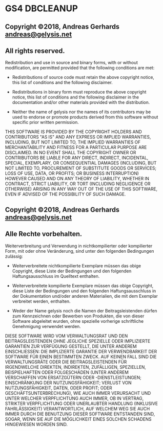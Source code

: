 GS4 DBCLEANUP
=============

Copyright ©2018, Andreas Gerhards <andreas@gelysis.net>
-------------------------------------------------------
All rights reserved.
--------------------

Redistribution and use in source and binary forms, with or without modification, are permitted
provided that the following conditions are met:

+ Redistributions of source code must retain the above copyright notice, this list of conditions and 
  the following disclaimer.

+ Redistributions in binary form must reproduce the above copyright notice, this list of conditions 
  and the following disclaimer in the documentation and/or other materials provided with the 
  distribution.

+ Neither the name of gelysis nor the names of its contributors may be used to endorse or 
  promote products derived from this software without specific prior written permission.

THIS SOFTWARE IS PROVIDED BY THE COPYRIGHT HOLDERS AND CONTRIBUTORS "AS IS" AND ANY EXPRESS OR 
IMPLIED WARRANTIES, INCLUDING, BUT NOT LIMITED TO, THE IMPLIED WARRANTIES OF MERCHANTABILITY AND 
FITNESS FOR A PARTICULAR PURPOSE ARE DISCLAIMED. IN NO EVENT SHALL THE COPYRIGHT OWNER OR 
CONTRIBUTORS BE LIABLE FOR ANY DIRECT, INDIRECT, INCIDENTAL, SPECIAL, EXEMPLARY, OR CONSEQUENTIAL 
DAMAGES (INCLUDING, BUT NOT LIMITED TO, PROCUREMENT OF SUBSTITUTE GOODS OR SERVICES; LOSS OF USE, 
DATA, OR PROFITS; OR BUSINESS INTERRUPTION) HOWEVER CAUSED AND ON ANY THEORY OF LIABILITY, WHETHER 
IN CONTRACT, STRICT LIABILITY, OR TORT (INCLUDING NEGLIGENCE OR OTHERWISE) ARISING IN ANY WAY OUT OF
THE USE OF THIS SOFTWARE, EVEN IF ADVISED OF THE POSSIBILITY OF SUCH DAMAGE.


Copyright ©2018, Andreas Gerhards <andreas@gelysis.net>
-------------------------------------------------------
Alle Rechte vorbehalten.
------------------------

Weiterverbreitung und Verwendung in nichtkompilierter oder kompilierter Form, mit oder ohne 
Veränderung, sind unter den folgenden Bedingungen zulässig:

+ Weiterverbreitete nichtkompilierte Exemplare müssen das obige Copyright, diese Liste der 
  Bedingungen und den folgenden Haftungsausschluss im Quelltext enthalten.

+ Weiterverbreitete kompilierte Exemplare müssen das obige Copyright, diese Liste der Bedingungen 
  und den folgenden Haftungsausschluss in der Dokumentation und/oder anderen Materialien, die mit 
  dem Exemplar verbreitet werden, enthalten.

+ Weder der Name gelysis noch die Namen der Beitragsleistenden dürfen zum Kennzeichnen oder 
  Bewerben von Produkten, die von dieser Software abgeleitet wurden, ohne spezielle vorherige 
  schriftliche Genehmigung verwendet werden.

DIESE SOFTWARE WIRD VOM VERWALTUNGSRAT UND DEN BEITRAGSLEISTENDEN OHNE JEGLICHE SPEZIELLE ODER 
IMPLIZIERTE GARANTIEN ZUR VERFÜGUNG GESTELLT, DIE UNTER ANDEREM EINSCHLIESSEN: DIE IMPLIZIERTE 
GARANTIE DER VERWENDBARKEIT DER SOFTWARE FÜR EINEN BESTIMMTEN ZWECK. AUF KEINEN FALL SIND DIE 
VERWALTUNGSRÄTE ODER DIE BEITRAGSLEISTENDEN FÜR IRGENDWELCHE DIREKTEN, INDIREKTEN, ZUFÄLLIGEN, 
SPEZIELLEN, BEISPIELHAFTEN ODER FOLGESCHÄDEN (UNTER ANDEREM VERSCHAFFEN VON ERSATZGÜTERN ODER 
-DIENSTLEISTUNGEN; EINSCHRÄNKUNG DER NUTZUNGSFÄHIGKEIT; VERLUST VON NUTZUNGSFÄHIGKEIT, DATEN, ODER 
PROFIT; ODER GESCHÄFTSUNTERBRECHUNG), WIE AUCH IMMER VERURSACHT UND UNTER WELCHER VERPFLICHTUNG 
AUCH IMMER, OB IN VERTRAG, STRIKTER VERPFLICHTUNG ODER UNERLAUBTER HANDLUNG (INKLUSIVE  
FAHRLÄSSIGKEIT) VERANTWORTLICH, AUF WELCHEM WEG SIE AUCH IMMER DURCH DIE BENUTZUNG DIESER SOFTWARE 
ENTSTANDEN SIND, SOGAR, WENN SIE AUF DIE MÖGLICHKEIT EINES SOLCHEN SCHADENS HINGEWIESEN WORDEN SIND.